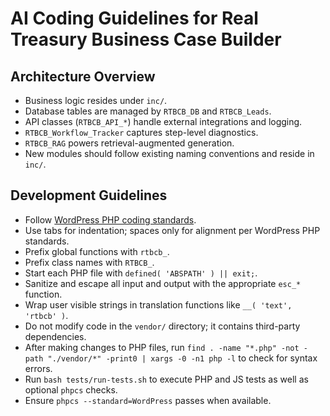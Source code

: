 # AI Coding Guidelines for Real Treasury Business Case Builder

## Architecture Overview
- Business logic resides under `inc/`.
- Database tables are managed by `RTBCB_DB` and `RTBCB_Leads`.
- API classes (`RTBCB_API_*`) handle external integrations and logging.
- `RTBCB_Workflow_Tracker` captures step-level diagnostics.
- `RTBCB_RAG` powers retrieval-augmented generation.
- New modules should follow existing naming conventions and reside in `inc/`.

## Development Guidelines
- Follow [WordPress PHP coding standards](https://developer.wordpress.org/coding-standards/wordpress-coding-standards/php/).
- Use tabs for indentation; spaces only for alignment per WordPress PHP standards.
- Prefix global functions with `rtbcb_`.
- Prefix class names with `RTBCB_`.
- Start each PHP file with `defined( 'ABSPATH' ) || exit;`.
- Sanitize and escape all input and output with the appropriate `esc_*` function.
- Wrap user visible strings in translation functions like `__( 'text', 'rtbcb' )`.
- Do not modify code in the `vendor/` directory; it contains third-party dependencies.
- After making changes to PHP files, run `find . -name "*.php" -not -path "./vendor/*" -print0 | xargs -0 -n1 php -l` to check for syntax errors.
- Run `bash tests/run-tests.sh` to execute PHP and JS tests as well as optional `phpcs` checks.
- Ensure `phpcs --standard=WordPress` passes when available.

